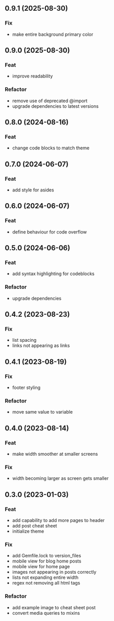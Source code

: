 ## 0.9.1 (2025-08-30)

### Fix

- make entire background primary color

## 0.9.0 (2025-08-30)

### Feat

- improve readability

### Refactor

- remove use of deprecated @import
- upgrade dependencies to latest versions

## 0.8.0 (2024-08-16)

### Feat

- change code blocks to match theme

## 0.7.0 (2024-06-07)

### Feat

- add style for asides

## 0.6.0 (2024-06-07)

### Feat

- define behaviour for code overflow

## 0.5.0 (2024-06-06)

### Feat

- add syntax highlighting for codeblocks

### Refactor

- upgrade dependencies

## 0.4.2 (2023-08-23)

### Fix

- list spacing
- links not appearing as links

## 0.4.1 (2023-08-19)

### Fix

- footer styling

### Refactor

- move same value to variable

## 0.4.0 (2023-08-14)

### Feat

- make width smoother at smaller screens

### Fix

- width becoming larger as screen gets smaller

## 0.3.0 (2023-01-03)

### Feat

- add capability to add more pages to header
- add post cheat sheet
- initialize theme

### Fix

- add Gemfile.lock to version_files
- mobile view for blog home posts
- mobile view for home page
- images not appearing in posts correctly
- lists not expanding entire width
- regex not removing all html tags

### Refactor

- add example image to cheat sheet post
- convert media queries to mixins
